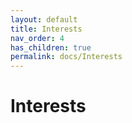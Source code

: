 ```yaml
---
layout: default
title: Interests
nav_order: 4
has_children: true
permalink: docs/Interests
---
```


# Interests 
